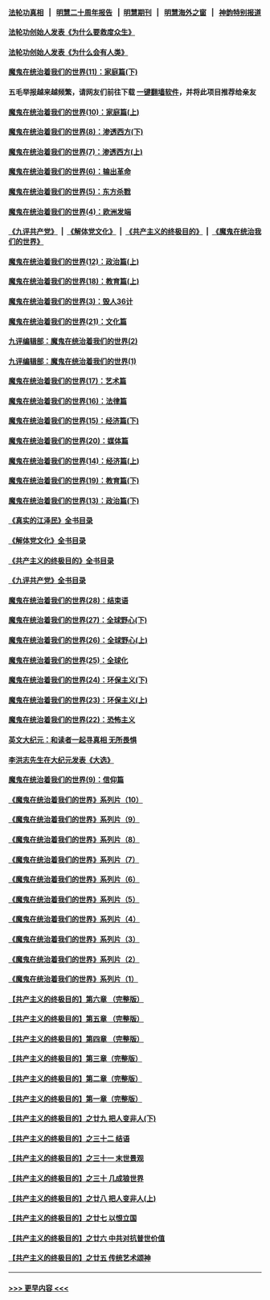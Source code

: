 #### [法轮功真相](https://github.com/gfw-breaker/truth/blob/master/README.md?t=0) &nbsp;&nbsp;|&nbsp;&nbsp; [明慧二十周年报告](https://github.com/gfw-breaker/mh-reports/blob/master/README.md?t=0) &nbsp;&nbsp;|&nbsp;&nbsp;[明慧期刊](https://github.com/gfw-breaker/mh-qikan) &nbsp;&nbsp;|&nbsp;&nbsp; [明慧海外之窗](https://github.com/gfw-breaker/mh-news/blob/master/README.md?t=0) &nbsp;&nbsp;|&nbsp;&nbsp; [神韵特别报道](https://github.com/gfw-breaker/mh-news/blob/master/shenyun.md?t=0)
#### [法轮功创始人发表《为什么要救度众生》](../pages/nsc422/n13975246.md?t=05270343) 
#### [法轮功创始人发表《为什么会有人类》](../pages/nsc422/n13912117.md?t=05270343) 
#### [魔鬼在统治着我们的世界(11)：家庭篇(下)](../pages/nsc422/n10440961.md?t=05270343) 
#### 五毛举报越来越频繁，请网友们前往下载 [一键翻墙软件](https://github.com/gfw-breaker/ssr-accounts)，并将此项目推荐给亲友
#### [魔鬼在统治着我们的世界(10)：家庭篇(上)](../pages/nsc422/n10435448.md?t=05270343) 
#### [魔鬼在统治着我们的世界(8)：渗透西方(下)](../pages/nsc422/n10429603.md?t=05270343) 
#### [魔鬼在统治着我们的世界(7)：渗透西方(上)](../pages/nsc422/n10426013.md?t=05270343) 
#### [魔鬼在统治着我们的世界(6)：输出革命](../pages/nsc422/n10421536.md?t=05270343) 
#### [魔鬼在统治着我们的世界(5)：东方杀戮](../pages/nsc422/n10417707.md?t=05270343) 
#### [魔鬼在统治着我们的世界(4)：欧洲发端](../pages/nsc422/n10414890.md?t=05270343) 
#### [《九评共产党》](https://github.com/begood0513/9ping.md/blob/master/README.md) &nbsp;|&nbsp; [《解体党文化》](../../../../jtdwh.md/blob/master/README.md)  &nbsp;|&nbsp; [《共产主义的终极目的》](../../../../gczydzjmd.md/blob/master/README.md) &nbsp;|&nbsp; [《魔鬼在统治我们的世界》](../../../../mgztzwmdsj.md/blob/master/README.md) 
#### [魔鬼在统治着我们的世界(12)：政治篇(上)](../pages/nsc422/n10444576.md?t=05270343) 
#### [魔鬼在统治着我们的世界(18)：教育篇(上)](../pages/nsc422/n10526970.md?t=05270343) 
#### [魔鬼在统治着我们的世界(3)：毁人36计](../pages/nsc422/n10411583.md?t=05270343) 
#### [魔鬼在统治着我们的世界(21)：文化篇](../pages/nsc422/n10597706.md?t=05270343) 
#### [九评编辑部：魔鬼在统治着我们的世界(2)](../pages/nsc422/n10410036.md?t=05270343) 
#### [九评编辑部：魔鬼在统治着我们的世界(1)](../pages/nsc422/n10406825.md?t=05270343) 
#### [魔鬼在统治着我们的世界(17)：艺术篇](../pages/nsc422/n10499093.md?t=05270343) 
#### [魔鬼在统治着我们的世界(16)：法律篇](../pages/nsc422/n10485969.md?t=05270343) 
#### [魔鬼在统治着我们的世界(15)：经济篇(下)](../pages/nsc422/n10469975.md?t=05270343) 
#### [魔鬼在统治着我们的世界(20)：媒体篇](../pages/nsc422/n10586579.md?t=05270343) 
#### [魔鬼在统治着我们的世界(14)：经济篇(上)](../pages/nsc422/n10457370.md?t=05270343) 
#### [魔鬼在统治着我们的世界(19)：教育篇(下)](../pages/nsc422/n10564808.md?t=05270343) 
#### [魔鬼在统治着我们的世界(13)：政治篇(下)](../pages/nsc422/n10448270.md?t=05270343) 
#### [《真实的江泽民》全书目录](../pages/nsc422/n13721399.md?t=05270343) 
#### [《解体党文化》全书目录](../pages/nsc422/n13721157.md?t=05270343) 
#### [《共产主义的终极目的》全书目录](../pages/nsc422/n13721048.md?t=05270343) 
#### [《九评共产党》全书目录](../pages/nsc422/n13708085.md?t=05270343) 
#### [魔鬼在统治着我们的世界(28)：结束语](../pages/nsc422/n10936246.md?t=05270343) 
#### [魔鬼在统治着我们的世界(27)：全球野心(下)](../pages/nsc422/n10928319.md?t=05270343) 
#### [魔鬼在统治着我们的世界(26)：全球野心(上)](../pages/nsc422/n10900318.md?t=05270343) 
#### [魔鬼在统治着我们的世界(25)：全球化](../pages/nsc422/n10788205.md?t=05270343) 
#### [魔鬼在统治着我们的世界(24)：环保主义(下)](../pages/nsc422/n10695307.md?t=05270343) 
#### [魔鬼在统治着我们的世界(23)：环保主义(上)](../pages/nsc422/n10688613.md?t=05270343) 
#### [魔鬼在统治着我们的世界(22)：恐怖主义](../pages/nsc422/n10614727.md?t=05270343) 
#### [英文大纪元：和读者一起寻真相 无所畏惧](../pages/nsc422/n12542027.md?t=05270343) 
#### [李洪志先生在大纪元发表《大选》](../pages/nsc422/n12534746.md?t=05270343) 
#### [魔鬼在统治着我们的世界(9)：信仰篇](../pages/nsc422/n10432159.md?t=05270343) 
#### [《魔鬼在统治着我们的世界》系列片（10）](../pages/nsc422/n12292670.md?t=05270343) 
#### [《魔鬼在统治着我们的世界》系列片（9）](../pages/nsc422/n12290859.md?t=05270343) 
#### [《魔鬼在统治着我们的世界》系列片（8）](../pages/nsc422/n12287445.md?t=05270343) 
#### [《魔鬼在统治着我们的世界》系列片（7）](../pages/nsc422/n12283425.md?t=05270343) 
#### [《魔鬼在统治着我们的世界》系列片（6）](../pages/nsc422/n12282314.md?t=05270343) 
#### [《魔鬼在统治着我们的世界》系列片（5）](../pages/nsc422/n12281419.md?t=05270343) 
#### [《魔鬼在统治着我们的世界》系列片（4）](../pages/nsc422/n12274024.md?t=05270343) 
#### [《魔鬼在统治着我们的世界》系列片（3）](../pages/nsc422/n12271322.md?t=05270343) 
#### [《魔鬼在统治着我们的世界》系列片（2）](../pages/nsc422/n12269049.md?t=05270343) 
#### [《魔鬼在统治着我们的世界》系列片（1）](../pages/nsc422/n12267575.md?t=05270343) 
#### [【共产主义的终极目的】第六章 （完整版）](../pages/nsc422/n11428913.md?t=05270343) 
#### [【共产主义的终极目的】第五章 （完整版）](../pages/nsc422/n11428912.md?t=05270343) 
#### [【共产主义的终极目的】第四章 （完整版）](../pages/nsc422/n11428907.md?t=05270343) 
#### [【共产主义的终极目的】第三章（完整版）](../pages/nsc422/n11428848.md?t=05270343) 
#### [【共产主义的终极目的】第二章（完整版）](../pages/nsc422/n11428831.md?t=05270343) 
#### [【共产主义的终极目的】第一章（完整版）](../pages/nsc422/n11417651.md?t=05270343) 
#### [【共产主义的终极目的】之廿九 把人变非人(下)](../pages/nsc422/n11344140.md?t=05270343) 
#### [【共产主义的终极目的】之三十二 结语](../pages/nsc422/n11360535.md?t=05270343) 
#### [【共产主义的终极目的】之三十一 末世景观](../pages/nsc422/n11351129.md?t=05270343) 
#### [【共产主义的终极目的】之三十 几成狼世界](../pages/nsc422/n11348280.md?t=05270343) 
#### [【共产主义的终极目的】之廿八 把人变非人(上)](../pages/nsc422/n11340492.md?t=05270343) 
#### [【共产主义的终极目的】之廿七 以恨立国](../pages/nsc422/n11336944.md?t=05270343) 
#### [【共产主义的终极目的】之廿六 中共对抗普世价值](../pages/nsc422/n11324785.md?t=05270343) 
#### [【共产主义的终极目的】之廿五 传统艺术颂神](../pages/nsc422/n11296396.md?t=05270343) 

----
#### [ >>> 更早内容 <<< ](../indexes/nsc422-earlier.md)
